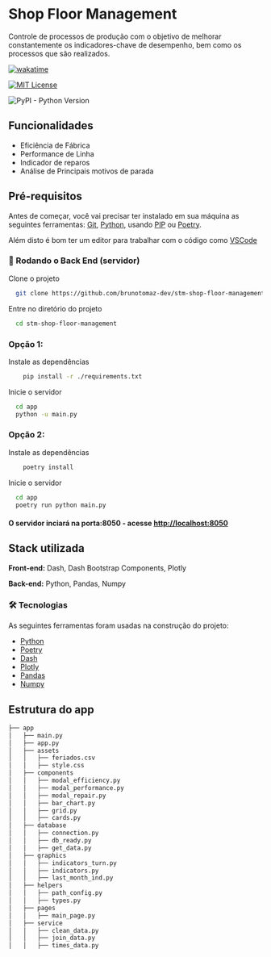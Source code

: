 # Shop Floor Management

Controle de processos de produção com o objetivo de melhorar constantemente os indicadores-chave de desempenho, bem como os processos que são realizados.



[![wakatime](https://wakatime.com/badge/github/brunotomaz-dev/stm-shop-floor-management.svg)](https://wakatime.com/badge/github/brunotomaz-dev/stm-shop-floor-management)

[![MIT License](https://img.shields.io/badge/License-MIT-green.svg)](https://choosealicense.com/licenses/mit/)

![PyPI - Python Version](https://img.shields.io/pypi/pyversions/Poetry)




## Funcionalidades

- Eficiência de Fábrica
- Performance de Linha
- Indicador de reparos
- Análise de Principais motivos de parada


## Pré-requisitos

Antes de começar, você vai precisar ter instalado em sua máquina as seguintes ferramentas:
[Git](https://git-scm.com), [Python](https://www.python.org/), usando [PIP](https://pip.pypa.io/en/stable/) ou [Poetry](https://python-poetry.org/). 

Além disto é bom ter um editor para trabalhar com o código como [VSCode](https://code.visualstudio.com/)

### 🎲 Rodando o Back End (servidor)

Clone o projeto

```bash
  git clone https://github.com/brunotomaz-dev/stm-shop-floor-management.git
```

Entre no diretório do projeto

```bash
  cd stm-shop-floor-management
```

### Opção 1:

Instale as dependências

```bash
    pip install -r ./requirements.txt
```

Inicie o servidor

```bash
  cd app
  python -u main.py
```

### Opção 2:

Instale as dependências

```bash
    poetry install
```

Inicie o servidor

```bash
  cd app
  poetry run python main.py
```

#### O servidor inciará na porta:8050 - acesse <http://localhost:8050>
## Stack utilizada

**Front-end:** Dash, Dash Bootstrap Components, Plotly

**Back-end:** Python, Pandas, Numpy

### 🛠 Tecnologias

As seguintes ferramentas foram usadas na construção do projeto:

- [Python](https://www.python.org/)
- [Poetry](https://python-poetry.org/)
- [Dash](https://dash.plotly.com/)
- [Plotly](https://plotly.com/)
- [Pandas](https://pandas.pydata.org/docs/index.html#)
- [Numpy](https://numpy.org/)

## Estrutura do app

```bash
├── app
│   ├── main.py
│   ├── app.py
│   ├── assets
│   │   ├── feriados.csv
│   │   ├── style.css
│   ├── components
│   │   ├── modal_efficiency.py
│   │   ├── modal_performance.py
│   │   ├── modal_repair.py
│   │   ├── bar_chart.py
│   │   ├── grid.py
│   │   ├── cards.py
│   ├── database
│   │   ├── connection.py
│   │   ├── db_ready.py
│   │   ├── get_data.py
│   ├── graphics
│   │   ├── indicators_turn.py
│   │   ├── indicators.py
│   │   ├── last_month_ind.py
│   ├── helpers
│   │   ├── path_config.py
│   │   ├── types.py
│   ├── pages
│   │   ├── main_page.py
│   ├── service
│   │   ├── clean_data.py
│   │   ├── join_data.py
│   │   ├── times_data.py
```

